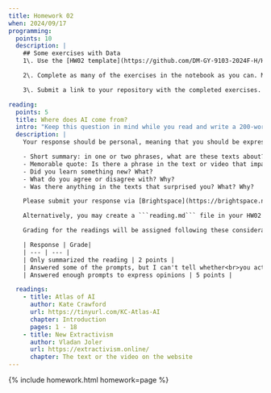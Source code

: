 ```yaml
---
title: Homework 02
when: 2024/09/17
programming:
  points: 10
  description: |
    ## Some exercises with Data
    1\. Use the [HW02 template](https://github.com/DM-GY-9103-2024F-H/HW02) to start a repository in your organization's GitHub space. It should be named HW02. Open the notebook file in [GitHub Codespaces](https://github.com/codespaces) to continue with the exercises.

    2\. Complete as many of the exercises in the notebook as you can. Make sure to keep the notebook synchronized with your github repo.

    3\. Submit a link to your repository with the completed exercises.

reading:
  points: 5
  title: Where does AI come from?
  intro: "Keep this question in mind while you read and write a 200-word response to the following:"
  description: |
    Your response should be personal, meaning that you should be expressing your views and opinions about the text and not just summarizing it. You can use the following rubric to guide your response:

    - Short summary: in one or two phrases, what are these texts about?
    - Memorable quote: Is there a phrase in the text or video that impacted you?
    - Did you learn something new? What?
    - What do you agree or disagree with? Why?
    - Was there anything in the texts that surprised you? What? Why?

    Please submit your response via [Brightspace](https://brightspace.nyu.edu/).

    Alternatively, you may create a ```reading.md``` file in your HW02 repo and write your response in markdown. Just make sure to submit a link to the file using [Brightspace](https://brightspace.nyu.edu/).

    Grading for the readings will be assigned following these considerations:

    | Response | Grade|
    | --- | --- |
    | Only summarized the reading | 2 points |
    | Answered some of the prompts, but I can't tell whether<br>you actually read the text, or what you thought | 3 points |
    | Answered enough prompts to express opinions | 5 points |

  readings:
    - title: Atlas of AI
      author: Kate Crawford
      url: https://tinyurl.com/KC-Atlas-AI
      chapter: Introduction
      pages: 1 - 18
    - title: New Extractivism
      author: Vladan Joler
      url: https://extractivism.online/
      chapter: The text or the video on the website
---
```

{% include homework.html homework=page %}

